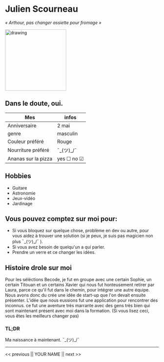 # Julien Scourneau
*« Arthour, pas changer assiette pour fromage »*

<img src="https://media-exp1.licdn.com/dms/image/C4D03AQH3e9S_NOpYQw/profile-displayphoto-shrink_400_400/0/1655913251490?e=1662595200&v=beta&t=1O5ckfs5iqJbU5OS_W3umLJGOlrojMiRbYvdNHF0-Ng" alt="drawing" width="200" height="200"/>

## Dans le doute, oui.

| Mes  | infos |
|---|---|
| Anniversaire | 2 mai |
| genre | masculin |
| Couleur préféré | Rouge |
| Nourriture préféré | ¯\_(ツ)_/¯ |
| Ananas sur la pizza |  yes &#9744; no &#9745; |

## Hobbies
- Guitare
- Astronomie
- Jeux-vidéo
- Jardinage

## Vous pouvez comptez sur moi pour:

- Si vous bloquez sur quelque chose, problème en dev ou autre, pour vous aidez à trouver une solution (si je peux, je suis pas magicien non plus ¯\_(ツ)_/¯ ).
- Si vous avez besoin de quelqu'un a qui parler.
- Prendre un verre et ce changer les idées.

## Histoire drole sur moi

Pour les séléctions Becode, je fut en groupe avec une certain Sophie, un certain Titouan et un certains Xavier qui nous fut honteusement retirer par Laura, parce ce qu'il fut dans le chemin, pour intégrer une autre équipe. Nous avons donc du crée une idée de start-up que l'on devait ensuite présenter. L'idée que nous eussions fut une application pour rencontrer des inconnus. ce fut une aventure très marrante avec des gens très bien qui sont maintenant présent avec moi dans la formation. (Si vous lisez ceci, vous êtes les meilleurs changer pas)
### TL;DR
Ma naissance à maintenant. ¯\_(ツ)_/¯

---

<< previous || YOUR NAME || next >>
